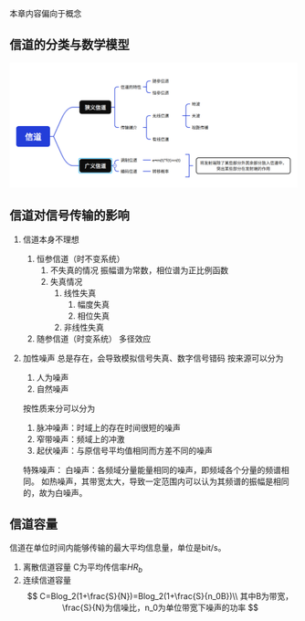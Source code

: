 本章内容偏向于概念
## 信道的分类与数学模型
![alt text](<图片/截图 2025-05-15 21-46-07.png>)
## 信道对信号传输的影响
1. 信道本身不理想
    1. 恒参信道（时不变系统）
        1. 不失真的情况
        振幅谱为常数，相位谱为正比例函数
        2. 失真情况
            1. 线性失真
                1. 幅度失真
                2. 相位失真
            2. 非线性失真
    2. 随参信道（时变系统）
    多径效应
2. 加性噪声
总是存在，会导致模拟信号失真、数字信号错码
    按​来源可以分为
    1. 人为噪声
    2. 自然噪声

    按性质来分可以分为
    1. 脉冲噪声：时域上的存在时间很短的噪声
    2. 窄带噪声：频域上的冲激
    3. 起伏噪声：与原信号平均值相同而方差不同的噪声
    
    特殊噪声：
    白噪声：各频域分量能量相同的噪声，即频域各个分量的频谱相同。
    如热噪声，其带宽太大，导致一定范围内可以认为其频谱的振幅是相同的，故为白噪声。

## 信道容量
信道在单位时间内能够传输的最大平均信息量，单位是bit/s。​
1. 离散信道容量
C为平均传信率$HR_b$
2. 连续信道容量​
$$
C=Blog_2(1+\frac{S}{N})=Blog_2(1+\frac{S}{n_0B})\\
其中B为带宽，\frac{S}{N}为信噪比，n_0为单位带宽下噪声的功率
$$